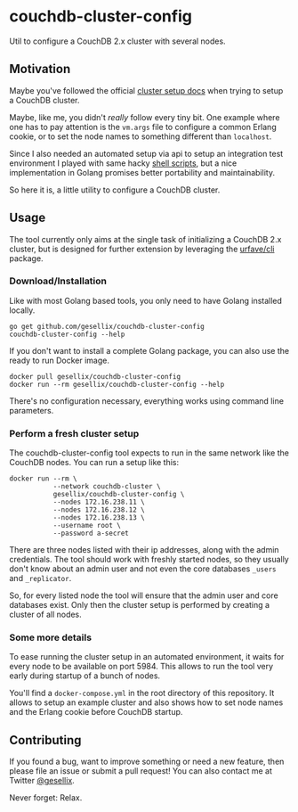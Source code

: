 # couchdb-cluster-config

Util to configure a CouchDB 2.x cluster with several nodes.

## Motivation

Maybe you've followed the official [cluster setup docs](http://docs.couchdb.org/en/stable/cluster/setup.html)
when trying to setup a CouchDB cluster.

Maybe, like me, you didn't _really_ follow every tiny bit.
One example where one has to pay attention is the `vm.args` file
to configure a common Erlang cookie, or to set the node
names to something different than `localhost`.

Since I also needed an automated setup via api to setup an integration test environment
I played with same hacky [shell scripts](https://github.com/gesellix/couchdb-prometheus-exporter/commit/73fae7bc37194a0c8e63107fb16d7993d9cfef25),
but a nice implementation in Golang promises better portability and maintainability.

So here it is, a little utility to configure a CouchDB cluster.

## Usage

The tool currently only aims at the single task of initializing a CouchDB 2.x cluster,
but is designed for further extension by leveraging the [urfave/cli](https://github.com/urfave/cli)
package.

### Download/Installation

Like with most Golang based tools, you only need to have Golang installed locally.

    go get github.com/gesellix/couchdb-cluster-config
    couchdb-cluster-config --help

If you don't want to install a complete Golang package, you can also use the ready to run
Docker image.

    docker pull gesellix/couchdb-cluster-config
    docker run --rm gesellix/couchdb-cluster-config --help

There's no configuration necessary, everything works using command line parameters.

### Perform a fresh cluster setup

The couchdb-cluster-config tool expects to run in the same network like the CouchDB nodes.
You can run a setup like this:

    docker run --rm \
               --network couchdb-cluster \
               gesellix/couchdb-cluster-config \
               --nodes 172.16.238.11 \
               --nodes 172.16.238.12 \
               --nodes 172.16.238.13 \
               --username root \
               --password a-secret

There are three nodes listed with their ip addresses, along with the admin credentials.
The tool should work with freshly started nodes, so they usually don't know about an
admin user and not even the core databases `_users` and `_replicator`.

So, for every listed node the tool will ensure that the admin user and core databases exist.
Only then the cluster setup is performed by creating a cluster of all nodes.

### Some more details

To ease running the cluster setup in an automated environment, it waits for every node
to be available on port 5984. This allows to run the tool very early during startup
of a bunch of nodes.

You'll find a `docker-compose.yml` in the root directory of this repository. It allows
to setup an example cluster and also shows how to set node names and the Erlang cookie
before CouchDB startup.

## Contributing

If you found a bug, want to improve something or need a new feature, then
please file an issue or submit a pull request!
You can also contact me at Twitter [@gesellix](https://twitter.com/gesellix).

Never forget: Relax.
